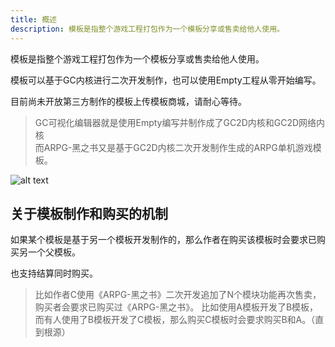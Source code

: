 ```yaml
---
title: 概述
description: 模板是指整个游戏工程打包作为一个模板分享或售卖给他人使用。
---
```


模板是指整个游戏工程打包作为一个模板分享或售卖给他人使用。

模板可以基于GC内核进行二次开发制作，也可以使用Empty工程从零开始编写。

目前尚未开放第三方制作的模板上传模板商城，请耐心等待。

> GC可视化编辑器就是使用Empty编写并制作成了GC2D内核和GC2D网络内核<br>
> 而ARPG-黑之书又是基于GC2D内核二次开发制作生成的ARPG单机游戏模板。

![alt text](https://assbak.gcw.wiki/gcw/image/zh_hans/getting-started/21.template/1.index/image.png)

## 关于模板制作和购买的机制

如果某个模板是基于另一个模板开发制作的，那么作者在购买该模板时会要求已购买另一个父模板。

也支持结算同时购买。

> 比如作者C使用《ARPG-黑之书》二次开发追加了N个模块功能再次售卖，购买者会要求已购买过《ARPG-黑之书》。
> 比如使用A模板开发了B模板，而有人使用了B模板开发了C模板，那么购买C模板时会要求购买B和A。（直到根源）

